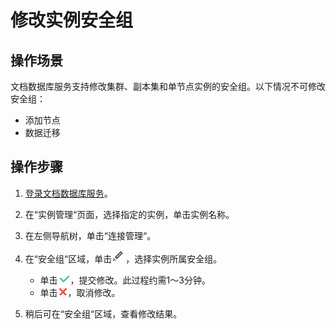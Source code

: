 # 修改实例安全组<a name="zh-cn_topic_change_security_group"></a>

## 操作场景<a name="section977416397479"></a>

文档数据库服务支持修改集群、副本集和单节点实例的安全组。以下情况不可修改安全组：

-   添加节点
-   数据迁移

## 操作步骤<a name="section17896811134712"></a>

1.  [登录文档数据库服务](https://support.huaweicloud.com/qs-dds/dds_02_0043.html)。
2.  在“实例管理“页面，选择指定的实例，单击实例名称。
3.  在左侧导航树，单击“连接管理“。
4.  在“安全组“区域，单击![](figures/icon-edit.png)，选择实例所属安全组。
    -   单击![](figures/icon-yes.png)，提交修改。此过程约需1～3分钟。
    -   单击![](figures/icon-no.png)，取消修改。

5.  稍后可在“安全组“区域，查看修改结果。

